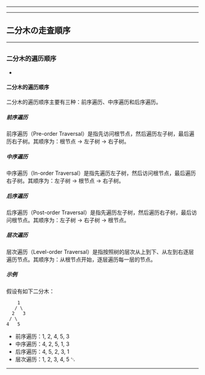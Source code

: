 # 
___
___
## 二分木の走査順序
___
## 
### 二分木的遍历顺序
- 
#### 二分木的遍历顺序
二分木的遍历顺序主要有三种：前序遍历、中序遍历和后序遍历。

##### 前序遍历
前序遍历（Pre-order Traversal）是指先访问根节点，然后遍历左子树，最后遍历右子树。其顺序为：根节点 -> 左子树 -> 右子树。

##### 中序遍历
中序遍历（In-order Traversal）是指先遍历左子树，然后访问根节点，最后遍历右子树。其顺序为：左子树 -> 根节点 -> 右子树。

##### 后序遍历
后序遍历（Post-order Traversal）是指先遍历左子树，然后遍历右子树，最后访问根节点。其顺序为：左子树 -> 右子树 -> 根节点。

##### 层次遍历
层次遍历（Level-order Traversal）是指按照树的层次从上到下、从左到右逐层遍历节点。其顺序为：从根节点开始，逐层遍历每一层的节点。

##### 示例
假设有如下二分木：

```
    1
   / \
  2   3
 / \
4   5
```

- 前序遍历：1, 2, 4, 5, 3
- 中序遍历：4, 2, 5, 1, 3
- 后序遍历：4, 5, 2, 3, 1
- 层次遍历：1, 2, 3, 4, 5
␃
___
